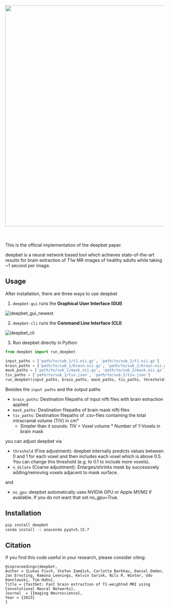 <h1 align="center">
<img src='https://github.com/codingfisch/deepbet/assets/55840648/335ed5e9-10d9-49c0-a1b5-92f527ddf5df' width='700'>
</h1><br>


This is the official implementation of the deepbet paper.

deepbet is a neural network based tool which achieves state-of-the-art results for brain extraction of T1w MR images 
of healthy adults while taking ~1 second per image.

## Usage
After installation, there are three ways to use deepbet
1. ```deepbet-gui``` runs the **Graphical User Interface (GUI)**

![deepbet_gui_newest](https://github.com/wwu-mmll/deepbet/assets/55840648/7458ce57-95eb-4f55-bd9e-58aa101932b6)


2. ```deepbet-cli``` runs the **Command Line Interface (CLI)**

![deepbet_cli](https://github.com/codingfisch/deepbet/assets/55840648/bf7cdb07-8ed0-4611-bfc3-79263a90a8ba)

3. Run deepbet directly in Python

```python
from deepbet import run_deepbet

input_paths = ['path/to/sub_1/t1.nii.gz', 'path/to/sub_2/t1.nii.gz']
brain_paths = ['path/to/sub_1/brain.nii.gz', 'path/to/sub_2/brain.nii.gz']
mask_paths = ['path/to/sub_1/mask.nii.gz', 'path/to/sub_2/mask.nii.gz']
tiv_paths = ['path/to/sub_1/tiv.json', 'path/to/sub_2/tiv.json']
run_deepbet(input_paths, brain_paths, mask_paths, tiv_paths, threshold=.5, n_dilate=0, no_gpu=False)
```

Besides the `input paths` and the output paths

- `brain_paths`: Destination filepaths of input nifti files with brain extraction applied
- `mask_paths`: Destination filepaths of brain mask nifti files
- `tiv_paths`: Destination filepaths of .csv-files containing the total intracranial volume (TIV) in cm³
    - Simpler than it sounds: TIV = Voxel volume * Number of 1-Voxels in brain mask

you can adjust deepbet via

- `threshold` (Fine adjustment): deepbet internally predicts values between 0 and 1 for each voxel and then includes each voxel which is above 0.5. 
You can change this threshold (e.g. to 0.1 to include more voxels).
- `n_dilate` (Coarse adjustment): Enlarges/shrinks mask by successively adding/removing voxels adjacent to mask surface.

and 

- `no_gpu`: deepbet automatically uses NVIDIA GPU or Apple M1/M2 if available. If you do not want that set no_gpu=True.

## Installation
```bash
pip install deepbet
conda install -c anaconda pyqt=5.15.7
```

## Citation
If you find this code useful in your research, please consider citing:

    @inproceedings{deepbet,
    Author = {Lukas Fisch, Stefan Zumdick, Carlotta Barkhau, Daniel Emden, Jan Ernsting, Ramona Leenings, Kelvin Sarink, Nils R. Winter, Udo Dannlowski, Tim Hahn},
    Title = {fastbet: Fast brain extraction of T1-weighted MRI using Convolutional Neural Networks},
    Journal  = {Imaging Neuroscience},
    Year = {2023}
    }
